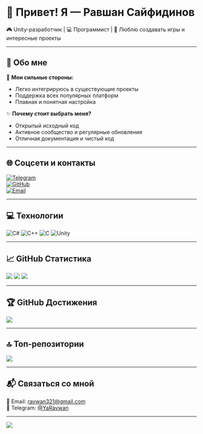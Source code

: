 # 👋 Привет! Я — Равшан Сайфидинов

🎮 Unity-разработчик | 💻 Программист | 🚀 Люблю создавать игры и интересные проекты

---

## 💫 Обо мне

🔧 **Мои сильные стороны:**

- Легко интегрируюсь в существующие проекты  
- Поддержка всех популярных платформ  
- Плавная и понятная настройка

✨ **Почему стоит выбрать меня?**

- Открытый исходный код  
- Активное сообщество и регулярные обновления  
- Отличная документация и чистый код  

---

## 🌐 Соцсети и контакты

[![Telegram](https://img.shields.io/badge/Telegram-2CA5E0?logo=telegram&logoColor=white)](https://t.me/YaRavwan)  
[![GitHub](https://img.shields.io/badge/GitHub-000000?logo=github&logoColor=white)](https://github.com/Ravwan52)  
[![Email](https://img.shields.io/badge/Email-D14836?logo=gmail&logoColor=white)](mailto:ravwan321@gmail.com)

---


## 💻 Технологии

![C#](https://img.shields.io/badge/c%23-%23239120.svg?style=for-the-badge&logo=csharp&logoColor=white)
![C++](https://img.shields.io/badge/c++-%2300599C.svg?style=for-the-badge&logo=c%2B%2B&logoColor=white)
![C](https://img.shields.io/badge/c-%2300599C.svg?style=for-the-badge&logo=c&logoColor=white)
![Unity](https://img.shields.io/badge/Unity-100000?style=for-the-badge&logo=unity&logoColor=white)

---

## 📈 GitHub Статистика

![](https://github-readme-stats.vercel.app/api?username=Ravwan52&theme=dark&hide_border=false&include_all_commits=true&count_private=true)
![](https://nirzak-streak-stats.vercel.app/?user=Ravwan52&theme=dark&hide_border=false)
![](https://github-readme-stats.vercel.app/api/top-langs/?username=Ravwan52&theme=dark&hide_border=false&layout=compact)

---

## 🏆 GitHub Достижения

![](https://github-profile-trophy.vercel.app/?username=Ravwan52&theme=radical&no-frame=false&no-bg=true&margin-w=4)

---

## 🔝 Топ-репозитории

![](https://github-contributor-stats.vercel.app/api?username=Ravwan52&limit=5&theme=dark&combine_all_yearly_contributions=true)

---

## 📬 Связаться со мной

📧 Email: [ravwan321@gmail.com](mailto:ravwan321@gmail.com)  
💬 Telegram: [@YaRavwan](https://t.me/YaRavwan)  

---

[![](https://visitcount.itsvg.in/api?id=Ravwan52&icon=0&color=0)](https://visitcount.itsvg.in)

<!-- Proudly created with GPRM ( https://gprm.itsvg.in ) -->
